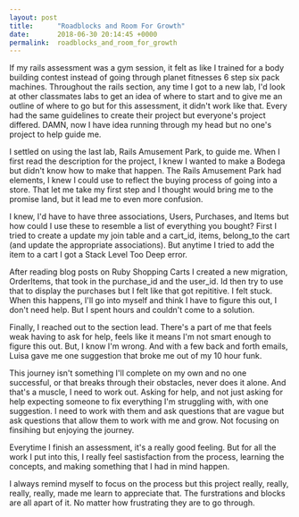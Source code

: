 ```yaml
---
layout: post
title:      "Roadblocks and Room For Growth"
date:       2018-06-30 20:14:45 +0000
permalink:  roadblocks_and_room_for_growth
---
```



If my rails assessment was a gym session, it felt as like I trained for a body building contest instead of going through planet fitnesses 6 step six pack machines. Throughout the rails section, any time I got to a new lab, I'd look at other classmates labs to get an idea of where to start and to give me an outline of where to go but for this assessment, it didn't work like that. Every had the same guidelines to create their project but everyone's project differed. DAMN, now I have idea running through my head but no one's project to help guide me. 

I settled on using the last lab, Rails Amusement Park, to guide me. When I first read the description for the project, I knew I wanted to make a Bodega but didn't know how to make that happen. The Rails Amusement Park had elements, I knew I could use to reflect the buying process of going into a store.  That let me take my first step and I thought would bring me to the promise land, but it lead me to even more confusion.

I knew, I'd have to have three associations, Users, Purchases, and Items but how could I use these to resemble a list of everything you bought? First I tried to create a update my join table and a cart_id, items, belong_to the cart (and update the appropriate associations). But anytime I tried to add the item to a cart I got a Stack Level Too Deep error.

After reading blog posts on Ruby Shopping Carts I created a new migration, OrderItems, that took in the purchase_id and the user_id. Id then try to use that to display the purchases but I felt like that got repititive. I felt stuck. When this happens, I'll go into myself and think I have to figure this out, I don't need help. But I spent hours and couldn't come to a solution.

Finally, I reached out to the section lead. There's a part of me that feels weak having to ask for help, feels like it means I'm not smart enough to figure this out. But, I know I'm wrong. And with a few back and forth emails, Luisa gave me one suggestion that broke me out of my 10 hour funk.

This journey isn't something I'll complete on my own and no one successful, or that breaks through their obstacles, never does it alone. And that's a muscle, I need to work out. Asking for help, and not just asking for help expecting someone to fix everything I'm struggling with, with one suggestion. I need to work with them and ask questions that are vague but ask questions that allow them to work with me and grow. Not focusing on finsihing but enjoying the journey. 

Everytime I finish an assessment, it's a really good feeling. But for all the work I put into this, I really feel sastisfaction from the process, learning the concepts, and making something that I had in mind happen. 

I always remind myself to focus on the process but this project really, really, really, really, made me learn to appreciate that. The furstrations and blocks are all apart of it. No matter how frustrating they are to go through. 






